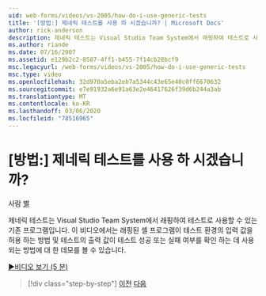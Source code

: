 ```yaml
---
uid: web-forms/videos/vs-2005/how-do-i-use-generic-tests
title: '[방법:] 제네릭 테스트를 사용 하 시겠습니까? | Microsoft Docs'
author: rick-anderson
description: 제네릭 테스트는 Visual Studio Team System에서 래핑하여 테스트로 사용할 수 있는 기존 프로그램입니다. 이 비디오에서는 다음 방법에 대 한 데모를 볼 것입니다.
ms.author: riande
ms.date: 07/16/2007
ms.assetid: e129b2c2-8587-4ff1-b455-7f14cb28bcf9
msc.legacyurl: /web-forms/videos/vs-2005/how-do-i-use-generic-tests
msc.type: video
ms.openlocfilehash: 32d970a5eba2eb7a5344c43e65e40c0ff6670632
ms.sourcegitcommit: e7e91932a6e91a63e2e46417626f39d6b244a3ab
ms.translationtype: MT
ms.contentlocale: ko-KR
ms.lasthandoff: 03/06/2020
ms.locfileid: "78516965"
---
```

# <a name="how-do-i-use-generic-tests"></a>[방법:] 제네릭 테스트를 사용 하 시겠습니까?

사람 [별](https://twitter.com/CMenegay)

제네릭 테스트는 Visual Studio Team System에서 래핑하여 테스트로 사용할 수 있는 기존 프로그램입니다. 이 비디오에서는 래핑된 셸 프로그램이 테스트 환경의 입력 값을 허용 하는 방법 및 테스트의 출력 값이 테스트 성공 또는 실패 여부를 확인 하는 데 사용 되는 방법에 대 한 데모를 볼 수 있습니다.

[&#9654;비디오 보기 (5 분)](https://channel9.msdn.com/Blogs/ASP-NET-Site-Videos/how-do-i-use-generic-tests)

> [!div class="step-by-step"]
> [이전](how-do-i-enforce-coding-standards-with-code-analysis.md)
> [다음](how-do-i-publish-and-analyze-test-results.md)
